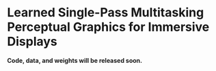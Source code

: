 # Learned Single-Pass Multitasking Perceptual Graphics for Immersive Displays

**Code, data, and weights will be released soon.**

